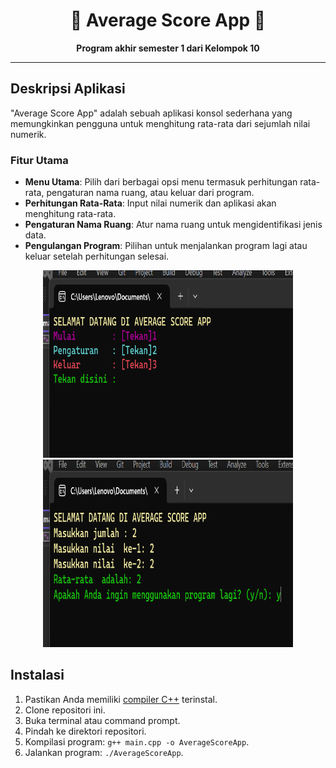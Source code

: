 <div align="center">
  <h1>🚀 Average Score App 🚀</h1>
  <p><b>Program akhir semester 1 dari Kelompok 10</b></p>
</div>

---

## Deskripsi Aplikasi

"Average Score App" adalah sebuah aplikasi konsol sederhana yang memungkinkan pengguna untuk menghitung rata-rata dari sejumlah nilai numerik.

### Fitur Utama

- **Menu Utama**: Pilih dari berbagai opsi menu termasuk perhitungan rata-rata, pengaturan nama ruang, atau keluar dari program.
- **Perhitungan Rata-Rata**: Input nilai numerik dan aplikasi akan menghitung rata-rata.
- **Pengaturan Nama Ruang**: Atur nama ruang untuk mengidentifikasi jenis data.
- **Pengulangan Program**: Pilihan untuk menjalankan program lagi atau keluar setelah perhitungan selesai.

<div align="center">
  <img src="Screenshot.png" width="400" height="300" alt="Tangkapan Layar 1" title="Tangkapan Layar 1">
  <img src="Screenshot1.png" width="400" height="300" alt="Tangkapan Layar 2" title="Tangkapan Layar 2">
</div>

## Instalasi

1. Pastikan Anda memiliki [compiler C++](https://gcc.gnu.org/install/index.html) terinstal.
2. Clone repositori ini.
3. Buka terminal atau command prompt.
4. Pindah ke direktori repositori.
5. Kompilasi program: `g++ main.cpp -o AverageScoreApp`.
6. Jalankan program: `./AverageScoreApp`.
